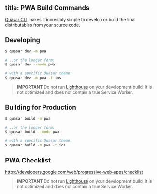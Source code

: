 title: PWA Build Commands
---
[Quasar CLI](/guide/quasar-cli.html) makes it incredibly simple to develop or build the final distributables from your source code.

## Developing
```bash
$ quasar dev -m pwa

# ..or the longer form:
$ quasar dev --mode pwa

# with a specific Quasar theme:
$ quasar dev -m pwa -t ios
```

> **IMPORTANT**
> Do not run [Lighthouse](https://developers.google.com/web/tools/lighthouse/) on your development build. It is not optimized and does not contain a true Service Worker.

## Building for Production
```bash
$ quasar build -m pwa

# ..or the longer form:
$ quasar build --mode pwa

# with a specific Quasar theme:
$ quasar build -m pwa -t ios
```

## PWA Checklist
https://developers.google.com/web/progressive-web-apps/checklist

> **IMPORTANT**
> Do not run [Lighthouse](https://developers.google.com/web/tools/lighthouse/) on your development build. It is not optimized and does not contain a true Service Worker.
